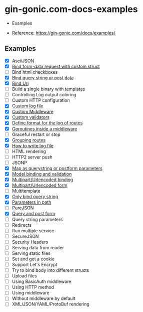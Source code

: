 # gin-gonic.com-docs-examples

- Examples

- Reference: https://gin-gonic.com/docs/examples/


## Examples

- [x] [AsciiJSON](https://github.com/thanhlt-1007/gin-gonic.com-docs-examples-ascii-json)
- [x] [Bind form-data request with custom struct](https://github.com/thanhlt-1007/gin-gonic.com-docs-examples-bind-form-data-request-with-custom-struct)
- [ ] Bind html checkboxes
- [x] [Bind query string or post data](https://github.com/thanhlt-1007/gin-gonic.com-docs-examples-bind-query-or-post)
- [x] [Bind Uri](https://github.com/thanhlt-1007/gin-gonic.com-docs-examples-bind-uri)
- [ ] Build a single binary with templates
- [ ] Controlling Log output coloring
- [ ] Custom HTTP configuration
- [x] [Custom log file](https://github.com/thanhlt-1007/gin-gonic.com-docs-examples-custom-log-format)
- [x] [Custom Middleware](https://github.com/thanhlt-1007/gin-gonic.com-docs-examples-custom-middleware)
- [x] [Custom validators](https://github.com/thanhlt-1007/gin-gonic.com-docs-examples-custom-validators)
- [x] [Define format for the log of routes](https://github.com/thanhlt-1007/gin-gonic.com-docs-examples-define-format-for-the-log-of-routes)
- [x] [Goroutines inside a middleware](https://github.com/thanhlt-1007/gin-gonic.com-docs-examples-goroutines-inside-a-middleware)
- [ ] Graceful restart or stop
- [x] [Grouping routes](https://github.com/thanhlt-1007/gin-gonic.com-docs-examples-grouping-routes)
- [x] [How to write log file](https://github.com/thanhlt-1007/gin-gonic.com-docs-examples-write-log)
- [ ] HTML rendering
- [ ] HTTP2 server push
- [ ] JSONP
- [x] [Map as querystring or postform parameters](https://github.com/thanhlt-1007/gin-gonic.com-docs-examples-map-as-querystring-or-postform)
- [x] [Model binding and validation](https://github.com/thanhlt-1007/gin-gonic.com-docs-examples-binding-and-validation)
- [x] [Multipart/Urlencoded binding](https://github.com/thanhlt-1007/gin-gonic.com-docs-examples-multipart-urlencoded-binding)
- [x] [Multipart/Urlencoded form](https://github.com/thanhlt-1007/gin-gonic.com-docs-examples-multipart-urlencoded-form)
- [ ] Multitemplate
- [x] [Only bind query string](https://github.com/thanhlt-1007/gin-gonic.com-docs-examples-only-bind-query-string)
- [x] [Parameters in path](https://github.com/thanhlt-1007/gin-gonic.com-docs-examples-param-in-path)
- [ ] PureJSON
- [x] [Query and post form](https://github.com/thanhlt-1007/gin-gonic.com-docs-examples-query-and-post-form)
- [ ] Query string parameters
- [ ] Redirects
- [ ] Run multiple service
- [ ] SecureJSON
- [ ] Security Headers
- [ ] Serving data from reader
- [ ] Serving static files
- [ ] Set and get a cookie
- [ ] Support Let's Encrypt
- [ ] Try to bind body into different structs
- [ ] Upload files
- [ ] Using BasicAuth middleware
- [ ] Using HTTP method
- [ ] Using middleware
- [ ] Without middleware by default
- [ ] XML/JSON/YAML/ProtoBuf rendering
